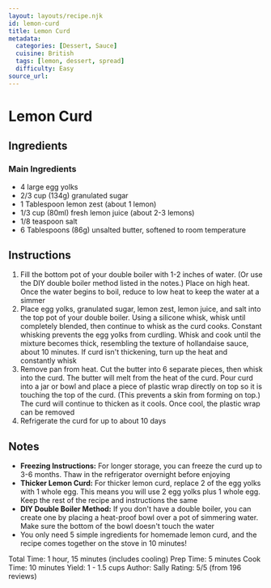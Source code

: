```yaml
---
layout: layouts/recipe.njk
id: lemon-curd
title: Lemon Curd
metadata:
  categories: [Dessert, Sauce]
  cuisine: British
  tags: [lemon, dessert, spread]
  difficulty: Easy
source_url: 
---
```


# Lemon Curd

## Ingredients

### Main Ingredients
- 4 large egg yolks
- 2/3 cup (134g) granulated sugar
- 1 Tablespoon lemon zest (about 1 lemon)
- 1/3 cup (80ml) fresh lemon juice (about 2-3 lemons)
- 1/8 teaspoon salt
- 6 Tablespoons (86g) unsalted butter, softened to room temperature

## Instructions

1. Fill the bottom pot of your double boiler with 1-2 inches of water. (Or use the DIY double boiler method listed in the notes.) Place on high heat. Once the water begins to boil, reduce to low heat to keep the water at a simmer
2. Place egg yolks, granulated sugar, lemon zest, lemon juice, and salt into the top pot of your double boiler. Using a silicone whisk, whisk until completely blended, then continue to whisk as the curd cooks. Constant whisking prevents the egg yolks from curdling. Whisk and cook until the mixture becomes thick, resembling the texture of hollandaise sauce, about 10 minutes. If curd isn't thickening, turn up the heat and constantly whisk
3. Remove pan from heat. Cut the butter into 6 separate pieces, then whisk into the curd. The butter will melt from the heat of the curd. Pour curd into a jar or bowl and place a piece of plastic wrap directly on top so it is touching the top of the curd. (This prevents a skin from forming on top.) The curd will continue to thicken as it cools. Once cool, the plastic wrap can be removed
4. Refrigerate the curd for up to about 10 days

## Notes
- **Freezing Instructions:** For longer storage, you can freeze the curd up to 3-6 months. Thaw in the refrigerator overnight before enjoying
- **Thicker Lemon Curd:** For thicker lemon curd, replace 2 of the egg yolks with 1 whole egg. This means you will use 2 egg yolks plus 1 whole egg. Keep the rest of the recipe and instructions the same
- **DIY Double Boiler Method:** If you don't have a double boiler, you can create one by placing a heat-proof bowl over a pot of simmering water. Make sure the bottom of the bowl doesn't touch the water
- You only need 5 simple ingredients for homemade lemon curd, and the recipe comes together on the stove in 10 minutes!

Total Time: 1 hour, 15 minutes (includes cooling)
Prep Time: 5 minutes
Cook Time: 10 minutes
Yield: 1 - 1.5 cups
Author: Sally
Rating: 5/5 (from 196 reviews)
